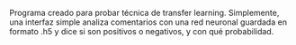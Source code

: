 Programa creado para probar técnica de transfer learning.
Simplemente, una interfaz simple analiza comentarios con una red neuronal guardada en formato .h5 y dice si son positivos o negativos, y con qué probabilidad.
